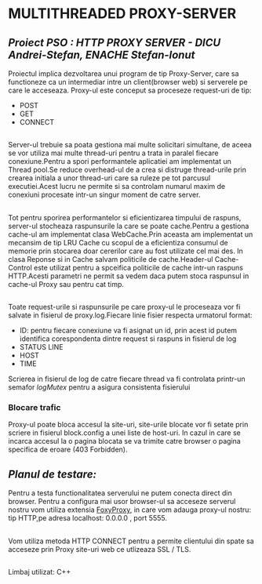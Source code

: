 # **MULTITHREADED PROXY-SERVER**
## _Proiect PSO : HTTP PROXY SERVER  - DICU Andrei-Stefan, ENACHE Stefan-Ionut_
 Proiectul implica dezvoltarea unui program de tip Proxy-Server, care sa functioneze ca un intermediar intre un client(browser web) si serverele pe care le acceseaza.
 Proxy-ul este conceput sa proceseze request-uri de tip:
 * POST
 * GET
 * CONNECT 
 ##
 Server-ul trebuie sa poata gestiona mai multe solicitari simultane, de aceea se vor utiliza mai multe thread-uri pentru a trata in paralel fiecare conexiune.Pentru a spori performantele aplicatiei am implementat un Thread pool.Se reduce overhead-ul de a crea si distruge thread-urile prin crearea initiala a unor thread-uri care sa ruleze pe tot parcusul executiei.Acest lucru ne permite si sa controlam numarul maxim de conexiuni procesate intr-un singur moment de catre server.
 ##
 Tot pentru sporirea performantelor si eficientizarea timpului de raspuns, server-ul 
stocheaza raspunsurile la care se poate cache.Pentru a gestiona cache-ul am 
implementat clasa WebCache.Prin aceasta am implementat un mecansim de tip LRU 
Cache cu scopul de a eficientiza consumul de memorie prin stocarea doar cererilor care 
au fost utilizate cel mai des.
 In clasa Reponse si in Cache salvam politicile de cache.Header-ul Cache-Control este 
utilizat pentru a spceifica politicile de cache intr-un raspuns HTTP.Acesti parametri ne 
permit sa vedem daca putem stoca raspunsul in cache-ul Proxy sau pentru cat timp.

 ##
 Toate request-urile si raspunsurile pe care proxy-ul le proceseaza vor fi salvate in fisierul de proxy.log.Fiecare linie fisier respecta urmatorul format:
 * ID: pentru fiecare conexiune va fi asignat un id, prin acest id putem identifica corespondenta dintre request si raspuns in fisierul de log
 * STATUS LINE
 * HOST
 * TIME

Scrierea in fisierul de log de catre fiecare thread va fi controlata printr-un semafor *logMutex* pentru a asigura consistenta fisierului
### Blocare trafic
 Proxy-ul poate bloca accesul la site-uri, site-urile blocate vor fi setate prin scriere in fisierul block.config a unei liste de host-uri.
 In cazul in care se incarca accesul la o pagina blocata se va trimite catre browser o pagina specifica de eroare (403 Forbidden).
 ## _Planul de testare:_
 Pentru a testa functionalitatea serverului ne putem conecta direct din browser. Pentru a configura mai usor browser-ul sa acceseze serverul nostru vom utiliza extensia [FoxyProxy](https://getfoxyproxy.org/), in care vom adauga proxy-ul nostru: tip HTTP,pe adresa localhost: 0.0.0.0 , port 5555.
 ##
 Vom utiliza metoda HTTP CONNECT pentru a permite clientului din spate sa acceseze prin Proxy site-uri web ce utlizeaza SSL / TLS.
 ##
 Limbaj utilizat: C++
